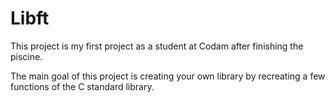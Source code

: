 # Libft

This project is my first project as a student at Codam after finishing the piscine. 

The main goal of this project is creating your own library by recreating a few functions of the C standard library.
